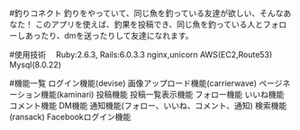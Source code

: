 #釣りコネクト
  釣りをやっていて、同じ魚を釣っている友達が欲しい、そんなあなた！
  このアプリを使えば、釣果を投稿でき、同じ魚を釣っている人とフォローしあったり、dmを送ったりして友達になれます。
  
#使用技術
　Ruby:2.6.3, Rails:6.0.3.3
  nginx,unicorn
  AWS(EC2,Route53)
  Mysql(8.0.22)
  
 #機能一覧
 ログイン機能(devise)
 画像アップロード機能(carrierwave)
 ページネーション機能(kaminari)
 投稿機能
 投稿一覧表示機能
 フォロー機能
 いいね機能
 コメント機能
 DM機能
 通知機能(フォロー、いいね、コメント、通知)
 検索機能(ransack)
 Facebookログイン機能
